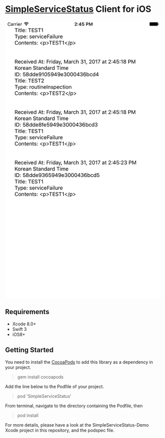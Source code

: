 # [SimpleServiceStatus](https://github.com/ridi/simple-service-status) Client for iOS

![Screenshot of the demo project](screenshot-demo.png)

## Requirements

- Xcode 8.0+
- Swift 3
- iOS8+

## Getting Started

You need to install the [CocoaPods](https://cocoapods.org/) to add this library as a dependency in your project.

> gem install cocoapods

Add the line below to the Podfile of your project.

> pod 'SimpleServiceStatus'

From terminal, navigate to the directory containing the Podfile, then

> pod install

For more details, please have a look at the SimpleServiceStatus-Demo Xcode project in this repository, and the podspec file.
